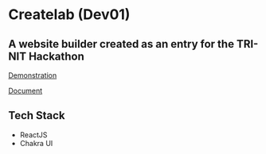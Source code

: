 # Createlab (Dev01)
## A website builder created as an entry for the TRI-NIT Hackathon

[Demonstration](https://youtu.be/I--7yww7v_Q)

[Document](https://docs.google.com/document/d/1bE-YeoAF82JqdjMYI1BTmLqi8JKrAuoVp1ofyVuU6E0/edit?usp=sharing)

## Tech Stack

- ReactJS
- Chakra UI
